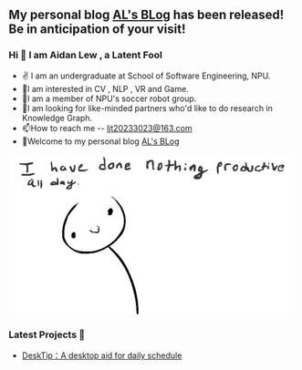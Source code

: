 ## My personal blog [AL's BLog](http://www.yuguang.zone/) has been released! Be in anticipation of your visit!

### Hi 👋 I am Aidan Lew ,  a Latent Fool

- ✌ I am an undergraduate at School of Software Engineering, NPU.
- 👀I am interested in CV , NLP , VR and Game.
- 🌱I am a member of NPU's soccer robot group.
- 💞️I am looking for like-minded partners who'd like to do research in Knowledge Graph. 
- 📫How to reach me -- ljt20233023@163.com
- 🌝Welcome to my personal blog [AL's BLog](http://www.yuguang.zone/)
<div  align="center">
<img src="https://github.com/AL-377/AL-377/blob/main/me.gif">  
</div>

### Latest Projects 💌
- [DeskTip：A desktop aid for daily schedule](https://github.com/AL-377/DeskTip)
